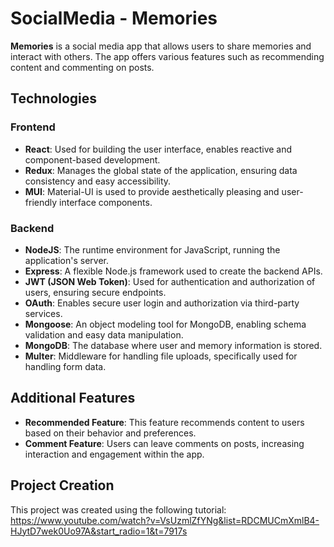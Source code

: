 # SocialMedia - Memories

**Memories** is a social media app that allows users to share memories and interact with others. The app offers various features such as recommending content and commenting on posts.

## Technologies

### Frontend

- **React**: Used for building the user interface, enables reactive and component-based development.
- **Redux**: Manages the global state of the application, ensuring data consistency and easy accessibility.
- **MUI**: Material-UI is used to provide aesthetically pleasing and user-friendly interface components.

### Backend

- **NodeJS**: The runtime environment for JavaScript, running the application's server.
- **Express**: A flexible Node.js framework used to create the backend APIs.
- **JWT (JSON Web Token)**: Used for authentication and authorization of users, ensuring secure endpoints.
- **OAuth**: Enables secure user login and authorization via third-party services.
- **Mongoose**: An object modeling tool for MongoDB, enabling schema validation and easy data manipulation.
- **MongoDB**: The database where user and memory information is stored.
- **Multer**: Middleware for handling file uploads, specifically used for handling form data.

## Additional Features

- **Recommended Feature**: This feature recommends content to users based on their behavior and preferences.
- **Comment Feature**: Users can leave comments on posts, increasing interaction and engagement within the app.

## Project Creation

This project was created using the following tutorial:
https://www.youtube.com/watch?v=VsUzmlZfYNg&list=RDCMUCmXmlB4-HJytD7wek0Uo97A&start_radio=1&t=7917s
